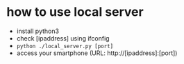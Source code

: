 # how to use local server

* install python3
* check [ipaddress] using ifconfig
* ``` python ./local_server.py [port] ```
* access your smartphone (URL: http://[ipaddress]:[port])

